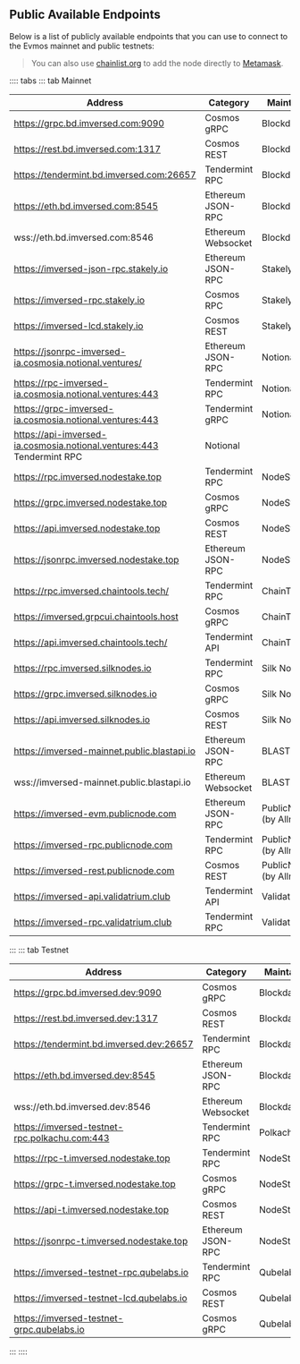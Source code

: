 ## Public Available Endpoints
Below is a list of publicly available endpoints that you can use to connect to the Evmos mainnet and public testnets:

> You can also use [chainlist.org](https://chainlist.org/) to add the node directly to [Metamask](https://docs.imversed.com/users/wallets/metamask.html#automatic-import).

:::: tabs ::: tab Mainnet

| Address | Category | Maintainer |
| ---- | ---- | ---- |
| https://grpc.bd.imversed.com:9090 | Cosmos gRPC | Blockdaemon |
| https://rest.bd.imversed.com:1317 | Cosmos REST | Blockdaemon |
| https://tendermint.bd.imversed.com:26657 | Tendermint RPC | Blockdaemon |
| https://eth.bd.imversed.com:8545 | Ethereum JSON-RPC | Blockdaemon |
| wss://eth.bd.imversed.com:8546 | Ethereum Websocket | Blockdaemon | 
| https://imversed-json-rpc.stakely.io | Ethereum JSON-RPC | Stakely |
| https://imversed-rpc.stakely.io | Cosmos RPC | Stakely |
| https://imversed-lcd.stakely.io | Cosmos REST | Stakely |
| https://jsonrpc-imversed-ia.cosmosia.notional.ventures/ | Ethereum JSON-RPC | Notional |
| https://rpc-imversed-ia.cosmosia.notional.ventures:443 | Tendermint RPC | Notional |
| https://grpc-imversed-ia.cosmosia.notional.ventures:443 | Tendermint gRPC | Notional |
| https://api-imversed-ia.cosmosia.notional.ventures:443	Tendermint RPC | Notional |
| https://rpc.imversed.nodestake.top | Tendermint RPC | NodeStake |
| https://grpc.imversed.nodestake.top | Cosmos gRPC | NodeStake |
| https://api.imversed.nodestake.top | Cosmos REST | NodeStake |
| https://jsonrpc.imversed.nodestake.top | Ethereum JSON-RPC | NodeStake |
| https://rpc.imversed.chaintools.tech/ | Tendermint RPC | ChainTools |
| https://imversed.grpcui.chaintools.host | Cosmos gRPC | ChainTools |
| https://api.imversed.chaintools.tech/ | Tendermint API | ChainTools |
| https://rpc.imversed.silknodes.io | Tendermint RPC | Silk Nodes |
| https://grpc.imversed.silknodes.io | Cosmos gRPC | Silk Nodes |
| https://api.imversed.silknodes.io | Cosmos REST | Silk Nodes |
| https://imversed-mainnet.public.blastapi.io | Ethereum JSON-RPC | BLAST |
| wss://imversed-mainnet.public.blastapi.io | Ethereum Websocket | BLAST |
| https://imversed-evm.publicnode.com | Ethereum JSON-RPC | PublicNode (by Allnodes) |
| https://imversed-rpc.publicnode.com | Tendermint RPC | PublicNode (by Allnodes) |
| https://imversed-rest.publicnode.com | Cosmos REST | PublicNode (by Allnodes) |
| https://imversed-api.validatrium.club | Tendermint API | Validatrium |
| https://imversed-rpc.validatrium.club | Tendermint RPC | Validatrium |

::: ::: tab Testnet

| Address | Category | Maintainer |
| ---- | ---- | ---- |
| https://grpc.bd.imversed.dev:9090 | Cosmos gRPC | Blockdaemon |
| https://rest.bd.imversed.dev:1317 | Cosmos REST | Blockdaemon |
| https://tendermint.bd.imversed.dev:26657 | Tendermint RPC | Blockdaemon |
| https://eth.bd.imversed.dev:8545 | Ethereum JSON-RPC | Blockdaemon |
| wss://eth.bd.imversed.dev:8546 | Ethereum Websocket | Blockdaemon |
| https://imversed-testnet-rpc.polkachu.com:443 | Tendermint RPC | Polkachu |
| https://rpc-t.imversed.nodestake.top | Tendermint RPC | NodeStake |
| https://grpc-t.imversed.nodestake.top | Cosmos gRPC | NodeStake |
| https://api-t.imversed.nodestake.top | Cosmos REST | NodeStake |
| https://jsonrpc-t.imversed.nodestake.top | Ethereum JSON-RPC | NodeStake |
| https://imversed-testnet-rpc.qubelabs.io | Tendermint RPC | Qubelabs |
| https://imversed-testnet-lcd.qubelabs.io | Cosmos REST | Qubelabs |
| https://imversed-testnet-grpc.qubelabs.io | Cosmos gRPC| Qubelabs |

::: ::::

